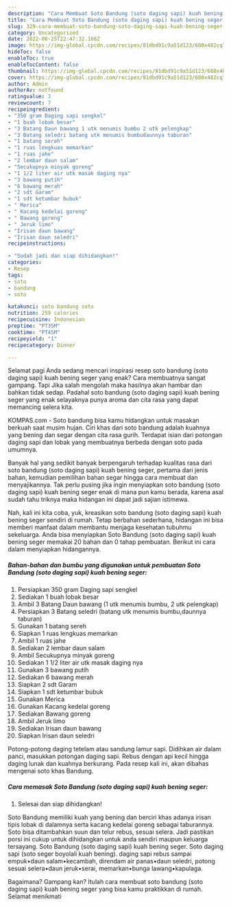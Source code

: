 ```yaml
---
description: "Cara Membuat Soto Bandung (soto daging sapi) kuah bening seger yang Sempurna, Buat Buka Puasa Sempurna"
title: "Cara Membuat Soto Bandung (soto daging sapi) kuah bening seger yang Sempurna, Buat Buka Puasa Sempurna"
slug: 329-cara-membuat-soto-bandung-soto-daging-sapi-kuah-bening-seger-yang-sempurna-buat-buka-puasa-sempurna
category: Uncategorized
date: 2022-06-25T22:47:32.166Z
image: https://img-global.cpcdn.com/recipes/81dbd91c9a51d123/680x482cq70/soto-bandung-soto-daging-sapi-kuah-bening-seger-foto-resep-utama.jpg
hideToc: false
enableToc: true
enableTocContent: false
thumbnail: https://img-global.cpcdn.com/recipes/81dbd91c9a51d123/680x482cq70/soto-bandung-soto-daging-sapi-kuah-bening-seger-foto-resep-utama.jpg
cover: https://img-global.cpcdn.com/recipes/81dbd91c9a51d123/680x482cq70/soto-bandung-soto-daging-sapi-kuah-bening-seger-foto-resep-utama.jpg
author: Admin
authorAv: notfound
ratingvalue: 3
reviewcount: 7
recipeingredient:
- "350 gram Daging sapi sengkel"
- "1 buah lobak besar"
- "3 Batang Daun bawang 1 utk menumis bumbu 2 utk pelengkap"
- "3 Batang seledri batang utk menumis bumbudaunnya taburan"
- "1 batang sereh"
- "1 ruas lengkuas memarkan"
- "1 ruas jahe"
- "2 lembar daun salam"
- "Secukupnya minyak goreng"
- "1 1/2 liter air utk masak daging nya"
- "3 bawang putih"
- "6 bawang merah"
- "2 sdt Garam"
- "1 sdt ketumbar bubuk"
- " Merica"
- " Kacang kedelai goreng"
- " Bawang goreng"
- " Jeruk limo"
- "Irisan daun bawang"
- "Irisan daun seledri"
recipeinstructions:

- "Sudah jadi dan siap dihidangkan!"
categories:
- Resep
tags:
- soto
- bandung
- soto

katakunci: soto bandung soto 
nutrition: 259 calories
recipecuisine: Indonesian
preptime: "PT35M"
cooktime: "PT45M"
recipeyield: "1"
recipecategory: Dinner

---
```



Selamat pagi Anda sedang mencari inspirasi resep soto bandung (soto daging sapi) kuah bening seger yang enak? Cara membuatnya sangat gampang. Tapi Jika salah mengolah maka hasilnya akan hambar dan bahkan tidak sedap. Padahal soto bandung (soto daging sapi) kuah bening seger yang enak selayaknya punya aroma dan cita rasa yang dapat memancing selera kita.


KOMPAS.com - Soto bandung bisa kamu hidangkan untuk masakan berkuah saat musim hujan. Ciri khas dari soto bandung adalah kuahnya yang bening dan segar dengan cita rasa gurih. Terdapat isian dari potongan daging sapi dan lobak yang membuatnya berbeda dengan soto pada umumnya.

Banyak hal yang sedikit banyak berpengaruh terhadap kualitas rasa dari soto bandung (soto daging sapi) kuah bening seger, pertama dari jenis bahan, kemudian pemilihan bahan segar hingga cara membuat dan menyajikannya. Tak perlu pusing jika ingin menyiapkan soto bandung (soto daging sapi) kuah bening seger enak di mana pun kamu berada, karena asal sudah tahu triknya maka hidangan ini dapat jadi sajian istimewa.


Nah, kali ini kita coba, yuk, kreasikan soto bandung (soto daging sapi) kuah bening seger sendiri di rumah. Tetap berbahan sederhana, hidangan ini bisa memberi manfaat dalam membantu menjaga kesehatan tubuhmu sekeluarga. Anda bisa menyiapkan Soto Bandung (soto daging sapi) kuah bening seger memakai 20 bahan dan 0 tahap pembuatan. Berikut ini cara dalam menyiapkan hidangannya.

<!--inarticleads1-->

##### Bahan-bahan dan bumbu yang digunakan untuk pembuatan Soto Bandung (soto daging sapi) kuah bening seger:

1. Persiapkan 350 gram Daging sapi sengkel
1. Sediakan 1 buah lobak besar
1. Ambil 3 Batang Daun bawang (1 utk menumis bumbu, 2 utk pelengkap)
1. Persiapkan 3 Batang seledri (batang utk menumis bumbu,daunnya taburan)
1. Gunakan 1 batang sereh
1. Siapkan 1 ruas lengkuas memarkan
1. Ambil 1 ruas jahe
1. Sediakan 2 lembar daun salam
1. Ambil Secukupnya minyak goreng
1. Sediakan 1 1/2 liter air utk masak daging nya
1. Gunakan 3 bawang putih
1. Sediakan 6 bawang merah
1. Siapkan 2 sdt Garam
1. Siapkan 1 sdt ketumbar bubuk
1. Gunakan  Merica
1. Gunakan  Kacang kedelai goreng
1. Sediakan  Bawang goreng
1. Ambil  Jeruk limo
1. Sediakan Irisan daun bawang
1. Siapkan Irisan daun seledri


Potong-potong daging tetelam atau sandung lamur sapi. Didihkan air dalam panci, masukkan potongan daging sapi. Rebus dengan api kecil hingga daging lunak dan kuahnya berkurang. Pada resep kali ini, akan dibahas mengenai soto khas Bandung. 

<!--inarticleads2-->

##### Cara memasak Soto Bandung (soto daging sapi) kuah bening seger:


1. Selesai dan siap dihidangkan!

Soto Bandung memiliki kuah yang bening dan berciri khas adanya irisan tipis lobak di dalamnya serta kacang kedelai goreng sebagai taburannya. Soto bisa ditambahkan suun dan telur rebus, sesuai selera. Jadi pastikan porsi ini cukup untuk dihidangkan untuk anda sendiri maupun keluarga tersayang. Soto Bandung (soto daging sapi) kuah bening seger. Soto daging sapi (soto seger boyolali kuah bening). daging sapi rebus sampai empuk•daun salam•kecambah, direndam air panas•daun seledri, potong sesuai selera•daun jeruk•serai, memarkan•bunga lawang•kapulaga. 

Bagaimana? Gampang kan? Itulah cara membuat soto bandung (soto daging sapi) kuah bening seger yang bisa kamu praktikkan di rumah. Selamat menikmati
